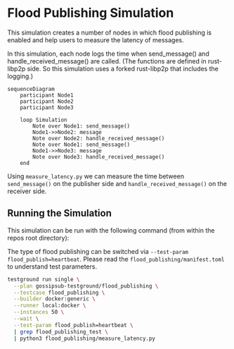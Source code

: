 # Flood Publishing Simulation

This simulation creates a number of nodes in which flood publishing is enabled
and help users to measure the latency of messages.

In this simulation, each node logs the time when send_message() and handle_received_message()
are called. (The functions are defined in rust-libp2p side. So this simulation uses
a forked rust-libp2p that includes the logging.)

```mermaid
sequenceDiagram
    participant Node1
    participant Node2
    participant Node3
    
    loop Simulation
        Note over Node1: send_message()
        Node1->>Node2: message
        Note over Node2: handle_received_message()
        Note over Node1: send_message()
        Node1->>Node3: message
        Note over Node3: handle_received_message()
    end
```

Using `measure_latency.py` we can measure the time between `send_message()` on the publisher side
and `handle_received_message()` on the receiver side.

## Running the Simulation

This simulation can be run with the following command (from within the repos
root directory):

The type of flood publishing can be switched via `--test-param flood_publish=heartbeat`. Please read
the `flood_publishing/manifest.toml` to understand test parameters.

```sh
testground run single \
  --plan gossipsub-testground/flood_publishing \
  --testcase flood_publishing \
  --builder docker:generic \
  --runner local:docker \
  --instances 50 \
  --wait \
  --test-param flood_publish=heartbeat \
  | grep flood_publishing_test \
  | python3 flood_publishing/measure_latency.py
```
